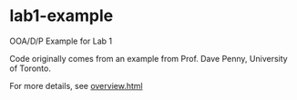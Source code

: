 lab1-example
============

OOA/D/P Example for Lab 1

Code originally comes from an example from Prof. Dave Penny, University of Toronto.

For more details, see [overview.html](lab1-example/overview.html)